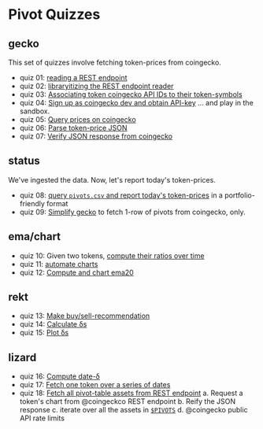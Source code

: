 # Pivot Quizzes

## gecko

This set of quizzes involve fetching token-prices from coingecko.

* quiz 01: [reading a REST endpoint](quiz01)
* quiz 02: [libraryitizing the REST endpoint reader](quiz02)
* quiz 03: [Associating token coingecko API IDs to their token-symbols](quiz03)
* quiz 04: [Sign up as coingecko dev and obtain API-key](quiz04) ... and play 
in the sandbox.
* quiz 05: [Query prices on coingecko](quiz05)
* quiz 06: [Parse token-price JSON](quiz06)
* quiz 07: [Verify JSON response from coingecko](quiz07)

## status

We've ingested the data. Now, let's report today's token-prices.

* quiz 08: [query `pivots.csv` and report today's token-prices](quiz08) in a 
portfolio-friendly format
* quiz 09: [Simplify gecko](quiz09) to fetch 1-row of pivots from coingecko,
only.

## ema/chart

* quiz 10: Given two tokens, [compute their ratios over time](quiz10)
* quiz 11: [automate charts](quiz11)
* quiz 12: [Compute and chart ema20](quiz12)

## rekt

* quiz 13: [Make buy/sell-recommendation](quiz13)
* quiz 14: [Calculate δs](quiz14)
* quiz 15: [Plot δs](quiz15)

## lizard

* quiz 16: [Compute date-δ](quiz16)
* quiz 17: [Fetch one token over a series of dates](quiz17)
* quiz 18: [Fetch all pivot-table assets from REST endpoint](quiz18)
  a. Request a token's chart from @coingeckco REST endpoint
  b. Reify the JSON response
  c. iterate over all the assets in 
[`$PIVOTS`](../../../data-files/csv/pivots.csv)
  d. @coingecko public API rate limits

